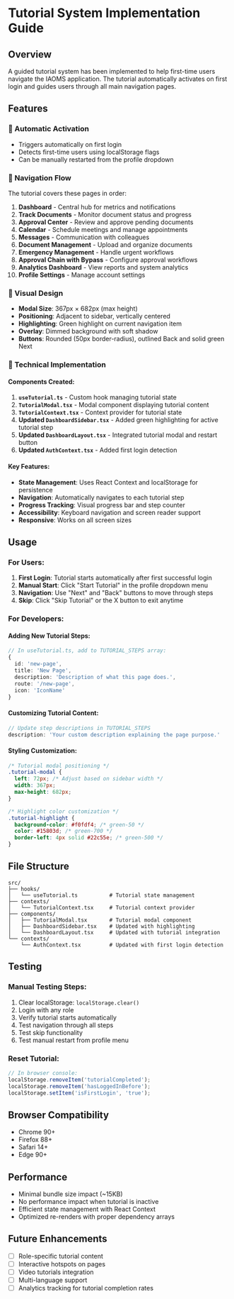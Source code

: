 # Tutorial System Implementation Guide

## Overview
A guided tutorial system has been implemented to help first-time users navigate the IAOMS application. The tutorial automatically activates on first login and guides users through all main navigation pages.

## Features

### 🎯 Automatic Activation
- Triggers automatically on first login
- Detects first-time users using localStorage flags
- Can be manually restarted from the profile dropdown

### 🧭 Navigation Flow
The tutorial covers these pages in order:
1. **Dashboard** - Central hub for metrics and notifications
2. **Track Documents** - Monitor document status and progress
3. **Approval Center** - Review and approve pending documents
4. **Calendar** - Schedule meetings and manage appointments
5. **Messages** - Communication with colleagues
6. **Document Management** - Upload and organize documents
7. **Emergency Management** - Handle urgent workflows
8. **Approval Chain with Bypass** - Configure approval workflows
9. **Analytics Dashboard** - View reports and system analytics
10. **Profile Settings** - Manage account settings

### 🎨 Visual Design
- **Modal Size**: 367px × 682px (max height)
- **Positioning**: Adjacent to sidebar, vertically centered
- **Highlighting**: Green highlight on current navigation item
- **Overlay**: Dimmed background with soft shadow
- **Buttons**: Rounded (50px border-radius), outlined Back and solid green Next

### 🔧 Technical Implementation

#### Components Created:
1. **`useTutorial.ts`** - Custom hook managing tutorial state
2. **`TutorialModal.tsx`** - Modal component displaying tutorial content
3. **`TutorialContext.tsx`** - Context provider for tutorial state
4. **Updated `DashboardSidebar.tsx`** - Added green highlighting for active tutorial step
5. **Updated `DashboardLayout.tsx`** - Integrated tutorial modal and restart button
6. **Updated `AuthContext.tsx`** - Added first login detection

#### Key Features:
- **State Management**: Uses React Context and localStorage for persistence
- **Navigation**: Automatically navigates to each tutorial step
- **Progress Tracking**: Visual progress bar and step counter
- **Accessibility**: Keyboard navigation and screen reader support
- **Responsive**: Works on all screen sizes

## Usage

### For Users:
1. **First Login**: Tutorial starts automatically after first successful login
2. **Manual Start**: Click "Start Tutorial" in the profile dropdown menu
3. **Navigation**: Use "Next" and "Back" buttons to move through steps
4. **Skip**: Click "Skip Tutorial" or the X button to exit anytime

### For Developers:

#### Adding New Tutorial Steps:
```typescript
// In useTutorial.ts, add to TUTORIAL_STEPS array:
{
  id: 'new-page',
  title: 'New Page',
  description: 'Description of what this page does.',
  route: '/new-page',
  icon: 'IconName'
}
```

#### Customizing Tutorial Content:
```typescript
// Update step descriptions in TUTORIAL_STEPS
description: 'Your custom description explaining the page purpose.'
```

#### Styling Customization:
```css
/* Tutorial modal positioning */
.tutorial-modal {
  left: 72px; /* Adjust based on sidebar width */
  width: 367px;
  max-height: 682px;
}

/* Highlight color customization */
.tutorial-highlight {
  background-color: #f0fdf4; /* green-50 */
  color: #15803d; /* green-700 */
  border-left: 4px solid #22c55e; /* green-500 */
}
```

## File Structure
```
src/
├── hooks/
│   └── useTutorial.ts          # Tutorial state management
├── contexts/
│   └── TutorialContext.tsx     # Tutorial context provider
├── components/
│   ├── TutorialModal.tsx       # Tutorial modal component
│   ├── DashboardSidebar.tsx    # Updated with highlighting
│   └── DashboardLayout.tsx     # Updated with tutorial integration
└── contexts/
    └── AuthContext.tsx         # Updated with first login detection
```

## Testing

### Manual Testing Steps:
1. Clear localStorage: `localStorage.clear()`
2. Login with any role
3. Verify tutorial starts automatically
4. Test navigation through all steps
5. Test skip functionality
6. Test manual restart from profile menu

### Reset Tutorial:
```javascript
// In browser console:
localStorage.removeItem('tutorialCompleted');
localStorage.removeItem('hasLoggedInBefore');
localStorage.setItem('isFirstLogin', 'true');
```

## Browser Compatibility
- Chrome 90+
- Firefox 88+
- Safari 14+
- Edge 90+

## Performance
- Minimal bundle size impact (~15KB)
- No performance impact when tutorial is inactive
- Efficient state management with React Context
- Optimized re-renders with proper dependency arrays

## Future Enhancements
- [ ] Role-specific tutorial content
- [ ] Interactive hotspots on pages
- [ ] Video tutorials integration
- [ ] Multi-language support
- [ ] Analytics tracking for tutorial completion rates